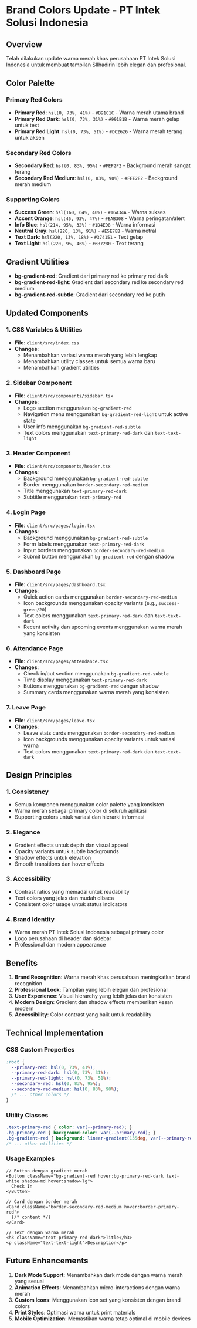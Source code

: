 # Brand Colors Update - PT Intek Solusi Indonesia

## Overview
Telah dilakukan update warna merah khas perusahaan PT Intek Solusi Indonesia untuk membuat tampilan SIIhadirin lebih elegan dan profesional.

## Color Palette

### Primary Red Colors
- **Primary Red**: `hsl(0, 73%, 41%)` - `#B91C1C` - Warna merah utama brand
- **Primary Red Dark**: `hsl(0, 73%, 31%)` - `#991B1B` - Warna merah gelap untuk text
- **Primary Red Light**: `hsl(0, 73%, 51%)` - `#DC2626` - Warna merah terang untuk aksen

### Secondary Red Colors
- **Secondary Red**: `hsl(0, 83%, 95%)` - `#FEF2F2` - Background merah sangat terang
- **Secondary Red Medium**: `hsl(0, 83%, 90%)` - `#FEE2E2` - Background merah medium

### Supporting Colors
- **Success Green**: `hsl(160, 64%, 40%)` - `#16A34A` - Warna sukses
- **Accent Orange**: `hsl(45, 93%, 47%)` - `#EAB308` - Warna peringatan/alert
- **Info Blue**: `hsl(214, 95%, 32%)` - `#1D4ED8` - Warna informasi
- **Neutral Gray**: `hsl(220, 13%, 91%)` - `#E5E7EB` - Warna netral
- **Text Dark**: `hsl(220, 13%, 18%)` - `#374151` - Text gelap
- **Text Light**: `hsl(220, 9%, 46%)` - `#6B7280` - Text terang

## Gradient Utilities
- **bg-gradient-red**: Gradient dari primary red ke primary red dark
- **bg-gradient-red-light**: Gradient dari secondary red ke secondary red medium
- **bg-gradient-red-subtle**: Gradient dari secondary red ke putih

## Updated Components

### 1. CSS Variables & Utilities
- **File**: `client/src/index.css`
- **Changes**: 
  - Menambahkan variasi warna merah yang lebih lengkap
  - Menambahkan utility classes untuk semua warna baru
  - Menambahkan gradient utilities

### 2. Sidebar Component
- **File**: `client/src/components/sidebar.tsx`
- **Changes**:
  - Logo section menggunakan `bg-gradient-red`
  - Navigation menu menggunakan `bg-gradient-red-light` untuk active state
  - User info menggunakan `bg-gradient-red-subtle`
  - Text colors menggunakan `text-primary-red-dark` dan `text-text-light`

### 3. Header Component
- **File**: `client/src/components/header.tsx`
- **Changes**:
  - Background menggunakan `bg-gradient-red-subtle`
  - Border menggunakan `border-secondary-red-medium`
  - Title menggunakan `text-primary-red-dark`
  - Subtitle menggunakan `text-primary-red`

### 4. Login Page
- **File**: `client/src/pages/login.tsx`
- **Changes**:
  - Background menggunakan `bg-gradient-red-subtle`
  - Form labels menggunakan `text-primary-red-dark`
  - Input borders menggunakan `border-secondary-red-medium`
  - Submit button menggunakan `bg-gradient-red` dengan shadow

### 5. Dashboard Page
- **File**: `client/src/pages/dashboard.tsx`
- **Changes**:
  - Quick action cards menggunakan `border-secondary-red-medium`
  - Icon backgrounds menggunakan opacity variants (e.g., `success-green/20`)
  - Text colors menggunakan `text-primary-red-dark` dan `text-text-dark`
  - Recent activity dan upcoming events menggunakan warna merah yang konsisten

### 6. Attendance Page
- **File**: `client/src/pages/attendance.tsx`
- **Changes**:
  - Check in/out section menggunakan `bg-gradient-red-subtle`
  - Time display menggunakan `text-primary-red-dark`
  - Buttons menggunakan `bg-gradient-red` dengan shadow
  - Summary cards menggunakan warna merah yang konsisten

### 7. Leave Page
- **File**: `client/src/pages/leave.tsx`
- **Changes**:
  - Leave stats cards menggunakan `border-secondary-red-medium`
  - Icon backgrounds menggunakan opacity variants untuk variasi warna
  - Text colors menggunakan `text-primary-red-dark` dan `text-text-dark`

## Design Principles

### 1. Consistency
- Semua komponen menggunakan color palette yang konsisten
- Warna merah sebagai primary color di seluruh aplikasi
- Supporting colors untuk variasi dan hierarki informasi

### 2. Elegance
- Gradient effects untuk depth dan visual appeal
- Opacity variants untuk subtle backgrounds
- Shadow effects untuk elevation
- Smooth transitions dan hover effects

### 3. Accessibility
- Contrast ratios yang memadai untuk readability
- Text colors yang jelas dan mudah dibaca
- Consistent color usage untuk status indicators

### 4. Brand Identity
- Warna merah PT Intek Solusi Indonesia sebagai primary color
- Logo perusahaan di header dan sidebar
- Professional dan modern appearance

## Benefits

1. **Brand Recognition**: Warna merah khas perusahaan meningkatkan brand recognition
2. **Professional Look**: Tampilan yang lebih elegan dan profesional
3. **User Experience**: Visual hierarchy yang lebih jelas dan konsisten
4. **Modern Design**: Gradient dan shadow effects memberikan kesan modern
5. **Accessibility**: Color contrast yang baik untuk readability

## Technical Implementation

### CSS Custom Properties
```css
:root {
  --primary-red: hsl(0, 73%, 41%);
  --primary-red-dark: hsl(0, 73%, 31%);
  --primary-red-light: hsl(0, 73%, 51%);
  --secondary-red: hsl(0, 83%, 95%);
  --secondary-red-medium: hsl(0, 83%, 90%);
  /* ... other colors */
}
```

### Utility Classes
```css
.text-primary-red { color: var(--primary-red); }
.bg-primary-red { background-color: var(--primary-red); }
.bg-gradient-red { background: linear-gradient(135deg, var(--primary-red) 0%, var(--primary-red-dark) 100%); }
/* ... other utilities */
```

### Usage Examples
```tsx
// Button dengan gradient merah
<Button className="bg-gradient-red hover:bg-primary-red-dark text-white shadow-md hover:shadow-lg">
  Check In
</Button>

// Card dengan border merah
<Card className="border-secondary-red-medium hover:border-primary-red">
  {/* content */}
</Card>

// Text dengan warna merah
<h3 className="text-primary-red-dark">Title</h3>
<p className="text-text-light">Description</p>
```

## Future Enhancements

1. **Dark Mode Support**: Menambahkan dark mode dengan warna merah yang sesuai
2. **Animation Effects**: Menambahkan micro-interactions dengan warna merah
3. **Custom Icons**: Menggunakan icon set yang konsisten dengan brand colors
4. **Print Styles**: Optimasi warna untuk print materials
5. **Mobile Optimization**: Memastikan warna tetap optimal di mobile devices 